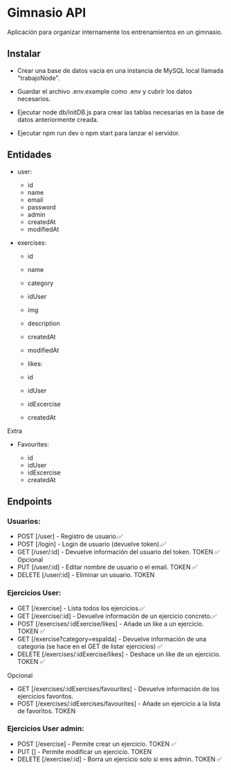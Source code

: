 # Gimnasio API

Aplicación para organizar internamente los entrenamientos en un gimnasio.

## Instalar

- Crear una base de datos vacía en una instancia de MySQL local llamada "trabajoNode".

- Guardar el archivo .env.example como .env y cubrir los datos necesarios.

- Ejecutar node db/initDB.js para crear las tablas necesarias en la base de datos anteriormente creada.

- Ejecutar npm run dev o npm start para lanzar el servidor.

## Entidades

- user:

  - id
  - name
  - email
  - password
  - admin
  - createdAt
  - modifiedAt

- exercises:

  - id
  - name
  - category
  - idUser
  - img
  - description
  - createdAt
  - modifiedAt

  - likes:

  - id
  - idUser
  - idExcercise
  - createdAt

Extra

- Favourites:

  - id
  - idUser
  - idExcercise
  - createdAt

## Endpoints

### Usuarios:

- POST [/user] - Registro de usuario.✅
- POST [/login] - Login de usuario (devuelve token).✅
- GET [/user/:id] - Devuelve información del usuario del token. TOKEN ✅
  Opcional
- PUT [/user/:id] - Editar nombre de usuario o el email. TOKEN ✅
- DELETE [/user/:id] - Eliminar un usuario. TOKEN

### Ejercicios User:

- GET [/exercise] - Lista todos los ejercicios.✅
- GET [/exercise/:id] - Devuelve información de un ejercicio concreto.✅
- POST [/exercises/:idExercise/likes] - Añade un like a un ejercicio. TOKEN ✅
- GET [/exercise?category=espalda] - Devuelve información de una categoria (se hace en el GET de listar ejercicios) ✅
- DELETE [/exercises/:idExercise/likes] - Deshace un like de un ejercicio. TOKEN ✅

Opcional

- GET [/exercises/:idExercises/favourites] - Devuelve información de los ejercicios favoritos.
- POST [/exercises/:idExercises/favourites] - Añade un ejercicio a la lista de favoritos. TOKEN

### Ejercicios User admin:

- POST [/exercise] - Permite crear un ejercicio. TOKEN ✅
- PUT [] - Permite modificar un ejercicio. TOKEN
- DELETE [/exercise/:id] - Borra un ejercicio solo si eres admin. TOKEN ✅
